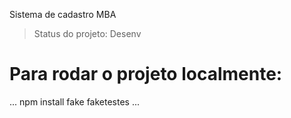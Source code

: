<hi>Sistema de cadastro MBA</h1>
> Status do projeto: Desenv
>
# Para rodar o projeto localmente:
...
 npm install fake faketestes
...
